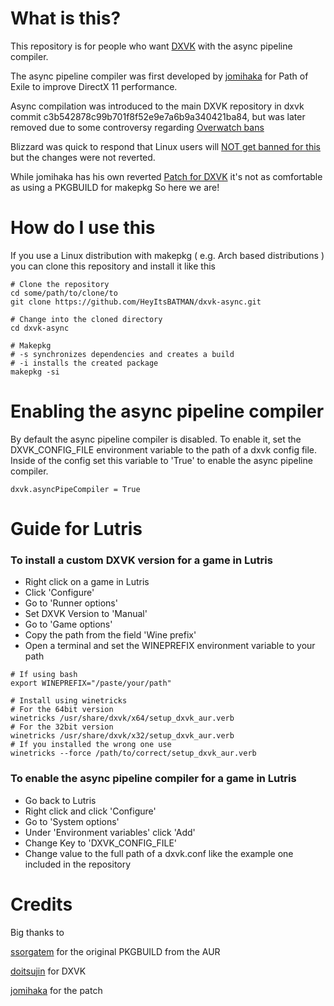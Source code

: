 # What is this?

This repository is for people who want [DXVK](https://github.com/doitsujin/dxvk) with the async pipeline compiler.

The async pipeline compiler was first developed by [jomihaka](https://github.com/jomihaka/dxvk-poe-hack) for Path of Exile
to improve DirectX 11 performance.

Async compilation was introduced to the main DXVK repository in dxvk commit c3b542878c99b701f8f52e9e7a6b9a340421ba84,
but was later removed due to some controversy regarding [Overwatch bans](https://github.com/doitsujin/dxvk/commit/922f0382f69088fc0263c72bbfe6418aa1fce9bf)

Blizzard was quick to respond that Linux users will [NOT get banned for this](https://www.reddit.com/r/linux_gaming/comments/9g111m/blizzard_removes_bans_of_linux_overwatch_players/)
but the changes were not reverted.

While jomihaka has his own reverted [Patch for DXVK](https://github.com/jomihaka/dxvk-poe-hack) it's not as comfortable as using a PKGBUILD for makepkg
So here we are!

# How do I use this

If you use a Linux distribution with makepkg ( e.g. Arch based distributions ) you can clone this repository and install it like this

```
# Clone the repository
cd some/path/to/clone/to
git clone https://github.com/HeyItsBATMAN/dxvk-async.git

# Change into the cloned directory
cd dxvk-async

# Makepkg
# -s synchronizes dependencies and creates a build
# -i installs the created package
makepkg -si
```

# Enabling the async pipeline compiler

By default the async pipeline compiler is disabled.
To enable it, set the DXVK_CONFIG_FILE environment variable to the path of a dxvk config file.
Inside of the config set this variable to 'True' to enable the async pipeline compiler.
```
dxvk.asyncPipeCompiler = True
```

# Guide for Lutris

### To install a custom DXVK version for a game in Lutris

- Right click on a game in Lutris
- Click 'Configure'
- Go to 'Runner options'
- Set DXVK Version to 'Manual'
- Go to 'Game options'
- Copy the path from the field 'Wine prefix'
- Open a terminal and set the WINEPREFIX environment variable to your path
```
# If using bash
export WINEPREFIX="/paste/your/path"

# Install using winetricks
# For the 64bit version
winetricks /usr/share/dxvk/x64/setup_dxvk_aur.verb
# For the 32bit version
winetricks /usr/share/dxvk/x32/setup_dxvk_aur.verb
# If you installed the wrong one use
winetricks --force /path/to/correct/setup_dxvk_aur.verb
```

### To enable the async pipeline compiler for a game in Lutris

- Go back to Lutris
- Right click and click 'Configure'
- Go to 'System options'
- Under 'Environment variables' click 'Add'
- Change Key to 'DXVK_CONFIG_FILE'
- Change value to the full path of a dxvk.conf like the example one included in the repository

# Credits

Big thanks to

[ssorgatem](https://aur.archlinux.org/packages/dxvk-git/) for the original PKGBUILD from the AUR

[doitsujin](https://github.com/doitsujin/dxvk) for DXVK

[jomihaka](https://github.com/jomihaka/dxvk-poe-hack) for the patch
